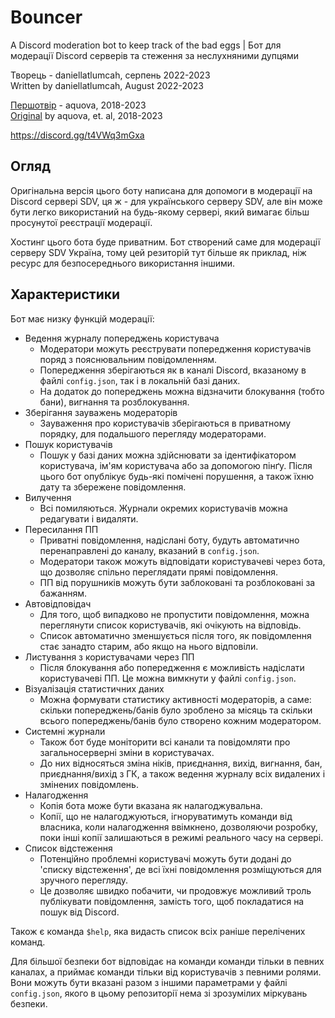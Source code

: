 # Bouncer

A Discord moderation bot to keep track of the bad eggs | Бот для модерації Discord серверів та стеження за неслухняними дупцями

Творець - daniellatlumcah, серпень 2022-2023
<br>Written by daniellatlumcah, August 2022-2023

[Першотвір](https://github.com/aquova/bouncer/) - aquova, 2018-2023
<br>[Original](https://github.com/aquova/bouncer/) by aquova, et. al, 2018-2023

https://discord.gg/t4VWq3mGxa

## Огляд

Оригінальна версія цього боту написана для допомоги в модерації на Discord сервері SDV, ця ж - для українського серверу SDV, але він може бути легко використаний на будь-якому сервері, який вимагає більш просунутої реєстрації модерації.

Хостинг цього бота буде приватним. Бот створений саме для модерації серверу SDV Україна, тому цей резиторій тут більше як приклад, ніж ресурс для безпосереднього використання іншими.

## Характеристики

Бот має низку функцій модерації:

- Ведення журналу попереджень користувача
    - Модератори можуть реєструвати попередження користувачів поряд з пояснювальним повідомленням.
    - Попередження зберігаються як в каналі Discord, вказаному в файлі `config.json`, так і в локальній базі даних.
    - На додаток до попереджень можна відзначити блокування (тобто бани), вигнання та розблокування.
- Зберігання зауважень модераторів
    - Зауваження про користувачів зберігаються в приватному порядку, для подальшого перегляду модераторами.
- Пошук користувачів
    - Пошук у базі даних можна здійснювати за ідентифікатором користувача, ім'ям користувача або за допомогою пінґу. Після цього бот опублікує будь-які помічені порушення, а також їхню дату та збережене повідомлення.
- Вилучення
    - Всі помиляються. Журнали окремих користувачів можна редагувати і видаляти.
- Пересилання ПП
    - Приватні повідомлення, надіслані боту, будуть автоматично перенаправлені до каналу, вказаний в `config.json`.
    - Модератори також можуть відповідати користувачеві через бота, що дозволяє спільно переглядати прямі повідомлення.
    - ПП від порушників можуть бути заблоковані та розблоковані за бажанням.
- Автовідповідач
    - Для того, щоб випадково не пропустити повідомлення, можна переглянути список користувачів, які очікують на відповідь.
    - Список автоматично зменшується після того, як повідомлення стає занадто старим, або якщо на нього відповіли.
- Листування з користувачами через ПП
     - Після блокування або попередження є можливість надіслати користувачеві ПП. Це можна вимкнути у файлі `config.json`.
- Візуалізація статистичних даних
     - Можна формувати статистику активності модераторів, а саме: скільки попереджень/банів було зроблено за місяць та скільки всього попереджень/банів було створено кожним модератором.
- Системні журнали
     - Також бот буде моніторити всі канали та повідомляти про загальносерверні зміни в користувачах.
     - До них відносяться зміна ніків, приєднання, вихід, вигнання, бан, приєднання/вихід з ГК, а також ведення журналу всіх видалених і змінених повідомлень.
- Налагодження
     - Копія бота може бути вказана як налагоджувальна.
     - Копії, що не налагоджуються, ігноруватимуть команди від власника, коли налагодження ввімкнено, дозволяючи розробку, поки інші копії залишаються в режимі реального часу на сервері.
- Список відстеження
     - Потенційно проблемні користувачі можуть бути додані до 'списку відстеження', де всі їхні повідомлення розміщуються для зручного перегляду.
     - Це дозволяє швидко побачити, чи продовжує можливий троль публікувати повідомлення, замість того, щоб покладатися на пошук від Discord.

Також є команда `$help`, яка видасть список всіх раніше перелічених команд.

Для більшої безпеки бот відповідає на команди команди тільки в певних каналах, а приймає команди тільки від користувачів з певними ролями. Вони можуть бути вказані разом з іншими параметрами у файлі `config.json`, якого в цьому репозиторії нема зі зрозумілих міркувань безпеки.

